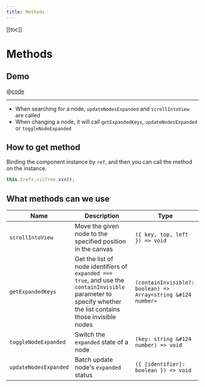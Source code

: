 ```yaml
---
title: Methods
---
```


[[toc]]

# Methods

## Demo

<Methods />

@[code](@components/Methods.vue)

---

- When searching for a node, `updateNodesExpanded` and `scrollIntoView` are called
- When changing a node, it will call `getExpandedKeys`, `updateNodesExpanded` or `toggleNodeExpanded`

## How to get method

Binding the component instance by `ref`, and then you can call the method on the instance.

```js
this.$refs.visTree.xxx();
```


## What methods can we use

| Name                  | Description                                                                                                                                                  | Type                                                                    |
| --------------------- | ------------------------------------------------------------------------------------------------------------------------------------------------------------ | ----------------------------------------------------------------------- |
| `scrollIntoView`      | Move the given node to the specified position in the canvas                                                                                                  | `({ key, top, left }) => void`                                          |
| `getExpandedKeys`     | Get the list of node identifiers of `expanded === true`, and use the `containInvisible` parameter to specify whether the list contains those invisible nodes | <code>(containInvisible?: boolean) => Array<string &#124 number></code> |
| `toggleNodeExpanded`  | Switch the `expanded` state of a node                                                                                                                        | <code>(key: string &#124 number) => void</code>                         |
| `updateNodesExpanded` | Batch update node's `expanded` status                                                                                                                        | `({ [identifier]: boolean }) => void`                                   |
